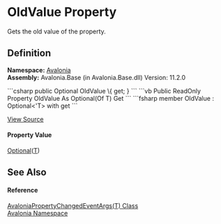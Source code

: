 # OldValue Property


Gets the old value of the property.



## Definition
**Namespace:** <a href="N_Avalonia">Avalonia</a>  
**Assembly:** Avalonia.Base (in Avalonia.Base.dll) Version: 11.2.0

<Tabs groupId="api-code-preview">
<TabItem value="csharp" label="C#">
```csharp
public Optional<T> OldValue \{ get; }
```
</TabItem>
<TabItem value="vb" label="VB">
```vb
Public ReadOnly Property OldValue As Optional(Of T)
	Get
```
</TabItem>
<TabItem value="fsharp" label="F#">
```fsharp
member OldValue : Optional<'T> with get
```
</TabItem>
</Tabs>



<a href="https://github.com/AvaloniaUI/Avalonia/tree/master/src/Avalonia.Base/AvaloniaPropertyChangedEventArgs%601.cs#L53" title="View the source code">View Source</a>



#### Property Value
<a href="T_Avalonia_Data_Optional_1">Optional</a>(<a href="T_Avalonia_AvaloniaPropertyChangedEventArgs_1">T</a>)

## See Also


#### Reference
<a href="T_Avalonia_AvaloniaPropertyChangedEventArgs_1">AvaloniaPropertyChangedEventArgs(T) Class</a>  
<a href="N_Avalonia">Avalonia Namespace</a>  
